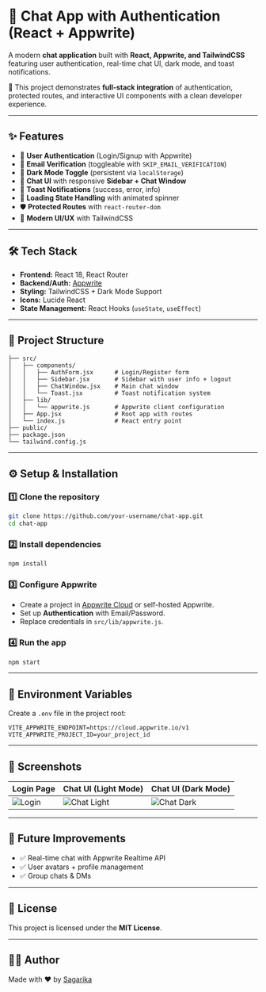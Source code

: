 # 🔐 Chat App with Authentication (React + Appwrite)

A modern **chat application** built with **React, Appwrite, and TailwindCSS** featuring user authentication, real-time chat UI, dark mode, and toast notifications.

🚀 This project demonstrates **full-stack integration** of authentication, protected routes, and interactive UI components with a clean developer experience.

---

## ✨ Features

* 🔑 **User Authentication** (Login/Signup with Appwrite)
* 📧 **Email Verification** (toggleable with `SKIP_EMAIL_VERIFICATION`)
* 🌙 **Dark Mode Toggle** (persistent via `localStorage`)
* 💬 **Chat UI** with responsive **Sidebar + Chat Window**
* 🔔 **Toast Notifications** (success, error, info)
* 🔄 **Loading State Handling** with animated spinner
* 🛡 **Protected Routes** with `react-router-dom`
* 🎨 **Modern UI/UX** with TailwindCSS

---

## 🛠 Tech Stack

* **Frontend:** React 18, React Router
* **Backend/Auth:** [Appwrite](https://appwrite.io)
* **Styling:** TailwindCSS + Dark Mode Support
* **Icons:** Lucide React
* **State Management:** React Hooks (`useState`, `useEffect`)

---

## 📂 Project Structure

```
├── src/
│   ├── components/
│   │   ├── AuthForm.jsx      # Login/Register form
│   │   ├── Sidebar.jsx       # Sidebar with user info + logout
│   │   ├── ChatWindow.jsx    # Main chat window
│   │   └── Toast.jsx         # Toast notification system
│   ├── lib/
│   │   └── appwrite.js       # Appwrite client configuration
│   ├── App.jsx               # Root app with routes
│   └── index.js              # React entry point
├── public/
├── package.json
└── tailwind.config.js
```

---

## ⚙️ Setup & Installation

### 1️⃣ Clone the repository

```bash
git clone https://github.com/your-username/chat-app.git
cd chat-app
```

### 2️⃣ Install dependencies

```bash
npm install
```

### 3️⃣ Configure Appwrite

* Create a project in [Appwrite Cloud](https://cloud.appwrite.io) or self-hosted Appwrite.
* Set up **Authentication** with Email/Password.
* Replace credentials in `src/lib/appwrite.js`.

### 4️⃣ Run the app

```bash
npm start
```

---

## 🚧 Environment Variables

Create a `.env` file in the project root:

```env
VITE_APPWRITE_ENDPOINT=https://cloud.appwrite.io/v1
VITE_APPWRITE_PROJECT_ID=your_project_id
```

---

## 📸 Screenshots

| Login Page                 | Chat UI (Light Mode)                 | Chat UI (Dark Mode)                |
| -------------------------- | ------------------------------------ | ---------------------------------- |
| ![Login](assets/login.png) | ![Chat Light](assets/chat-light.png) | ![Chat Dark](assets/chat-dark.png) |

---

## 🌟 Future Improvements

* ✅ Real-time chat with Appwrite Realtime API
* ✅ User avatars + profile management
* ✅ Group chats & DMs

---

## 📜 License

This project is licensed under the **MIT License**.

---

## 👩‍💻 Author

Made with ❤️ by [Sagarika](https://github.com/Sagarika311)

